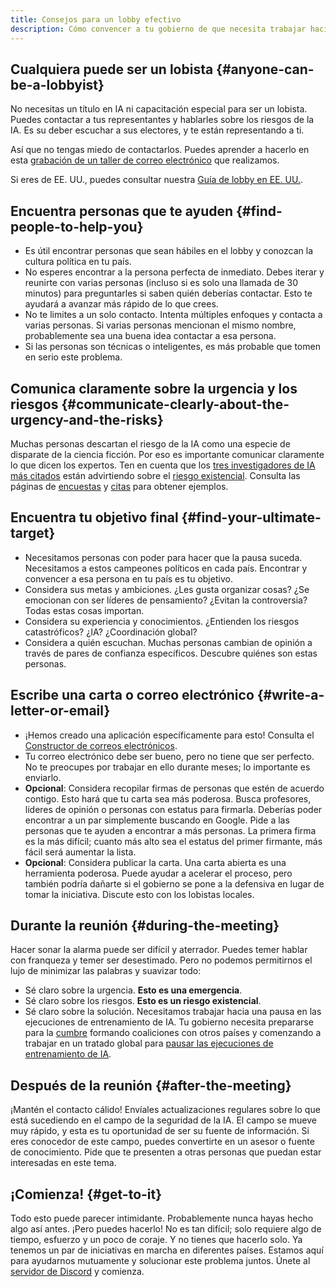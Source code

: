 ```yaml
---
title: Consejos para un lobby efectivo
description: Cómo convencer a tu gobierno de que necesita trabajar hacia una pausa en las ejecuciones de entrenamiento de IA
---
```


## Cualquiera puede ser un lobista {#anyone-can-be-a-lobbyist}

No necesitas un título en IA ni capacitación especial para ser un lobista.
Puedes contactar a tus representantes y hablarles sobre los riesgos de la IA.
Es su deber escuchar a sus electores, y te están representando a ti.

Así que no tengas miedo de contactarlos.
Puedes aprender a hacerlo en esta [grabación de un taller de correo electrónico](https://www.youtube.com/watch?v=Mjq4NFiKKd0) que realizamos.

Si eres de EE. UU., puedes consultar nuestra [Guía de lobby en EE. UU.](/us-lobby-guide).

## Encuentra personas que te ayuden {#find-people-to-help-you}

- Es útil encontrar personas que sean hábiles en el lobby y conozcan la cultura política en tu país.
- No esperes encontrar a la persona perfecta de inmediato. Debes iterar y reunirte con varias personas (incluso si es solo una llamada de 30 minutos) para preguntarles si saben quién deberías contactar. Esto te ayudará a avanzar más rápido de lo que crees.
- No te limites a un solo contacto. Intenta múltiples enfoques y contacta a varias personas. Si varias personas mencionan el mismo nombre, probablemente sea una buena idea contactar a esa persona.
- Si las personas son técnicas o inteligentes, es más probable que tomen en serio este problema.

## Comunica claramente sobre la urgencia y los riesgos {#communicate-clearly-about-the-urgency-and-the-risks}

Muchas personas descartan el riesgo de la IA como una especie de disparate de la ciencia ficción.
Por eso es importante comunicar claramente lo que dicen los expertos.
Ten en cuenta que los [tres investigadores de IA más citados](https://twitter.com/PauseAI/status/1734641804245455017) están advirtiendo sobre el [riesgo existencial](/xrisk).
Consulta las páginas de [encuestas](/polls-and-surveys) y [citas](/quotes) para obtener ejemplos.

## Encuentra tu objetivo final {#find-your-ultimate-target}

- Necesitamos personas con poder para hacer que la pausa suceda. Necesitamos a estos campeones políticos en cada país. Encontrar y convencer a esa persona en tu país es tu objetivo.
- Considera sus metas y ambiciones. ¿Les gusta organizar cosas? ¿Se emocionan con ser líderes de pensamiento? ¿Evitan la controversia? Todas estas cosas importan.
- Considera su experiencia y conocimientos. ¿Entienden los riesgos catastróficos? ¿IA? ¿Coordinación global?
- Considera a quién escuchan. Muchas personas cambian de opinión a través de pares de confianza específicos. Descubre quiénes son estas personas.

## Escribe una carta o correo electrónico {#write-a-letter-or-email}

- ¡Hemos creado una aplicación específicamente para esto! Consulta el [Constructor de correos electrónicos](/email-builder).
- Tu correo electrónico debe ser bueno, pero no tiene que ser perfecto. No te preocupes por trabajar en ello durante meses; lo importante es enviarlo.
- **Opcional**: Considera recopilar firmas de personas que estén de acuerdo contigo. Esto hará que tu carta sea más poderosa. Busca profesores, líderes de opinión o personas con estatus para firmarla. Deberías poder encontrar a un par simplemente buscando en Google. Pide a las personas que te ayuden a encontrar a más personas. La primera firma es la más difícil; cuanto más alto sea el estatus del primer firmante, más fácil será aumentar la lista.
- **Opcional**: Considera publicar la carta. Una carta abierta es una herramienta poderosa. Puede ayudar a acelerar el proceso, pero también podría dañarte si el gobierno se pone a la defensiva en lugar de tomar la iniciativa. Discute esto con los lobistas locales.

## Durante la reunión {#during-the-meeting}

Hacer sonar la alarma puede ser difícil y aterrador.
Puedes temer hablar con franqueza y temer ser desestimado.
Pero no podemos permitirnos el lujo de minimizar las palabras y suavizar todo:

- Sé claro sobre la urgencia. **Esto es una emergencia**.
- Sé claro sobre los riesgos. **Esto es un riesgo existencial**.
- Sé claro sobre la solución. Necesitamos trabajar hacia una pausa en las ejecuciones de entrenamiento de IA. Tu gobierno necesita prepararse para la [cumbre](/summit) formando coaliciones con otros países y comenzando a trabajar en un tratado global para [pausar las ejecuciones de entrenamiento de IA](/proposal).

## Después de la reunión {#after-the-meeting}

¡Mantén el contacto cálido!
Envíales actualizaciones regulares sobre lo que está sucediendo en el campo de la seguridad de la IA.
El campo se mueve muy rápido, y esta es tu oportunidad de ser su fuente de información.
Si eres conocedor de este campo, puedes convertirte en un asesor o fuente de conocimiento.
Pide que te presenten a otras personas que puedan estar interesadas en este tema.

## ¡Comienza! {#get-to-it}

Todo esto puede parecer intimidante.
Probablemente nunca hayas hecho algo así antes.
¡Pero puedes hacerlo!
No es tan difícil; solo requiere algo de tiempo, esfuerzo y un poco de coraje.
Y no tienes que hacerlo solo.
Ya tenemos un par de iniciativas en marcha en diferentes países.
Estamos aquí para ayudarnos mutuamente y solucionar este problema juntos.
Únete al [servidor de Discord](https://discord.gg/YfZujPdHSZ) y comienza.
